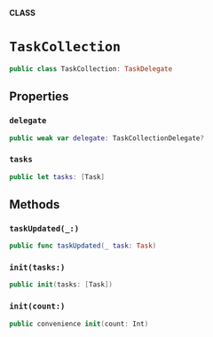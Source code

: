 **CLASS**

# `TaskCollection`

```swift
public class TaskCollection: TaskDelegate
```

## Properties
### `delegate`

```swift
public weak var delegate: TaskCollectionDelegate?
```

### `tasks`

```swift
public let tasks: [Task]
```

## Methods
### `taskUpdated(_:)`

```swift
public func taskUpdated(_ task: Task)
```

### `init(tasks:)`

```swift
public init(tasks: [Task])
```

### `init(count:)`

```swift
public convenience init(count: Int)
```
